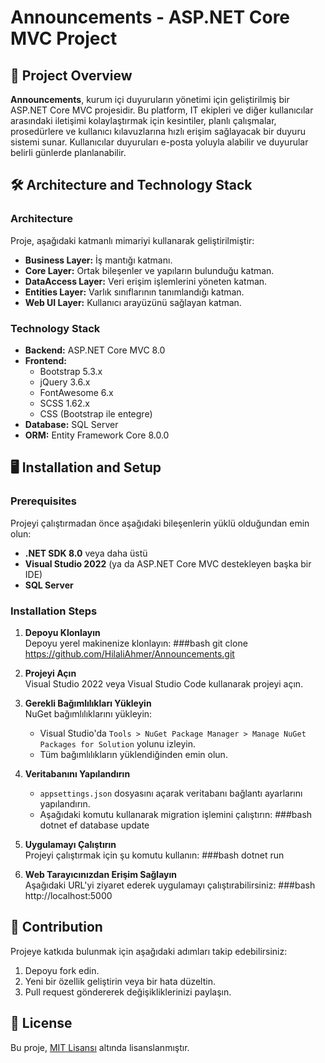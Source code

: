 # Announcements - ASP.NET Core MVC Project

## 📖 Project Overview

**Announcements**, kurum içi duyuruların yönetimi için geliştirilmiş bir ASP.NET Core MVC projesidir. Bu platform, IT ekipleri ve diğer kullanıcılar arasındaki iletişimi kolaylaştırmak için kesintiler, planlı çalışmalar, prosedürlere ve kullanıcı kılavuzlarına hızlı erişim sağlayacak bir duyuru sistemi sunar. Kullanıcılar duyuruları e-posta yoluyla alabilir ve duyurular belirli günlerde planlanabilir.

## 🛠️ Architecture and Technology Stack

### Architecture

Proje, aşağıdaki katmanlı mimariyi kullanarak geliştirilmiştir:

- **Business Layer:** İş mantığı katmanı.
- **Core Layer:** Ortak bileşenler ve yapıların bulunduğu katman.
- **DataAccess Layer:** Veri erişim işlemlerini yöneten katman.
- **Entities Layer:** Varlık sınıflarının tanımlandığı katman.
- **Web UI Layer:** Kullanıcı arayüzünü sağlayan katman.

### Technology Stack

- **Backend:** ASP.NET Core MVC 8.0
- **Frontend:**
  - Bootstrap 5.3.x
  - jQuery 3.6.x
  - FontAwesome 6.x
  - SCSS 1.62.x
  - CSS (Bootstrap ile entegre)
- **Database:** SQL Server
- **ORM:** Entity Framework Core 8.0.0

## 🖥️ Installation and Setup

### Prerequisites

Projeyi çalıştırmadan önce aşağıdaki bileşenlerin yüklü olduğundan emin olun:

- **.NET SDK 8.0** veya daha üstü
- **Visual Studio 2022** (ya da ASP.NET Core MVC destekleyen başka bir IDE)
- **SQL Server**

### Installation Steps

1. **Depoyu Klonlayın**  
Depoyu yerel makinenize klonlayın:
###bash
git clone https://github.com/HilaliAhmer/Announcements.git

2. **Projeyi Açın**  
Visual Studio 2022 veya Visual Studio Code kullanarak projeyi açın.

3. **Gerekli Bağımlılıkları Yükleyin**  
NuGet bağımlılıklarını yükleyin:
   - Visual Studio'da `Tools > NuGet Package Manager > Manage NuGet Packages for Solution` yolunu izleyin.
   - Tüm bağımlılıkların yüklendiğinden emin olun.

4. **Veritabanını Yapılandırın**  
   - `appsettings.json` dosyasını açarak veritabanı bağlantı ayarlarını yapılandırın.
   - Aşağıdaki komutu kullanarak migration işlemini çalıştırın:
###bash
dotnet ef database update

5. **Uygulamayı Çalıştırın**  
Projeyi çalıştırmak için şu komutu kullanın:
###bash
dotnet run

6. **Web Tarayıcınızdan Erişim Sağlayın**  
Aşağıdaki URL'yi ziyaret ederek uygulamayı çalıştırabilirsiniz:
###bash
http://localhost:5000

## 🤝 Contribution

Projeye katkıda bulunmak için aşağıdaki adımları takip edebilirsiniz:

1. Depoyu fork edin.
2. Yeni bir özellik geliştirin veya bir hata düzeltin.
3. Pull request göndererek değişikliklerinizi paylaşın.

## 📄 License

Bu proje, [MIT Lisansı](LICENSE) altında lisanslanmıştır.
